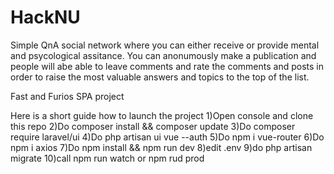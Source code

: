 # HackNU

Simple QnA social network where you can either receive or provide mental and psycological assitance. You can anonumously make a publication and people will abe able to leave comments and rate the comments and posts in order to raise the most valuable answers and topics to the top of the list. 

Fast and Furios SPA project

Here is a short guide how to launch the project
1)Open console and clone this repo
2)Do composer install && composer update
3)Do composer require laravel/ui
4)Do php artisan ui vue --auth
5)Do npm i vue-router
6)Do npm i axios
7)Do npm install && npm run dev
8)edit .env
9)do php artisan migrate
10)call npm run watch or npm rud prod
